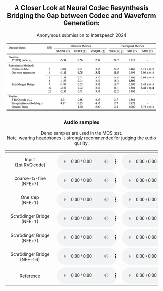 ## <center> A Closer Look at Neural Codec Resynthesis </center>  <center> Bridging the Gap between Codec and Waveform Generation: </center>

<center> Anonymous submission to Interspeech 2024 </center> 





![Codec resynthesis results, see paper for detailed explanation. Number of function evaluations (NFE) reflects the number of forward passes required for synthesis, i.e., the inference cost.](figs/result.png)


### <center> Audio samples </center>

<center> Demo samples are used in the MOS test. </center>
<center> Note: wearing headphones is strongly recommended for judging the audio quality. </center>

|  <div style="width:150px;"><center>   </center></div> |  <div style="width:200px;"><center>   </center></div> |  <div style="width:200px;"><center>   </center></div> |  <div style="width:200px;"><center>   </center></div> |  <div style="width:200px;"><center>   </center></div> |  <div style="width:200px;"><center>   </center></div> |  <div style="width:200px;"><center>   </center></div> |  <div style="width:200px;"><center>   </center></div> |  <div style="width:200px;"><center>   </center></div> |  <div style="width:200px;"><center>   </center></div> |  <div style="width:200px;"><center>   </center></div> |  <div style="width:200px;"><center>   </center></div> |  <div style="width:200px;"><center>   </center></div> |  <div style="width:200px;"><center>   </center></div> |  <div style="width:200px;"><center>   </center></div> |
| - | - | - | - | - | - | - | - | - | - | - | - | - | - | -  |
| <center> Input<br>(1st RVQ code) </center> | <div style="width:200px;"><audio src="samples/input/121-127105-0006.wav" controls style="width:200px;" preload></audio></div> | <div style="width:200px;"><audio src="samples/input/8463-294825-0006.wav" controls style="width:200px;" preload></audio></div> | <div style="width:200px;"><audio src="samples/input/1221-135767-0015.wav" controls style="width:200px;" preload></audio></div> | <div style="width:200px;"><audio src="samples/input/8463-294828-0003.wav" controls style="width:200px;" preload></audio></div> | <div style="width:200px;"><audio src="samples/input/3575-170457-0055.wav" controls style="width:200px;" preload></audio></div> | <div style="width:200px;"><audio src="samples/input/2830-3980-0045.wav" controls style="width:200px;" preload></audio></div> | <div style="width:200px;"><audio src="samples/input/4992-23283-0001.wav" controls style="width:200px;" preload></audio></div> | <div style="width:200px;"><audio src="samples/input/3575-170457-0010.wav" controls style="width:200px;" preload></audio></div> | <div style="width:200px;"><audio src="samples/input/260-123286-0016.wav" controls style="width:200px;" preload></audio></div> | <div style="width:200px;"><audio src="samples/input/1284-1181-0006.wav" controls style="width:200px;" preload></audio></div> | <div style="width:200px;"><audio src="samples/input/4970-29093-0004.wav" controls style="width:200px;" preload></audio></div> | <div style="width:200px;"><audio src="samples/input/260-123286-0005.wav" controls style="width:200px;" preload></audio></div> | <div style="width:200px;"><audio src="samples/input/5105-28233-0005.wav" controls style="width:200px;" preload></audio></div> | <div style="width:200px;"><audio src="samples/input/4992-41806-0017.wav" controls style="width:200px;" preload></audio></div> | <div style="width:200px;"><audio src="samples/input/7127-75946-0008.wav" controls style="width:200px;" preload></audio></div> |
| <center> Coarse-to-fine<br>(NFE=7) </center> | <div style="width:200px;"><audio src="samples/coarse2fine/121-127105-0006.wav" controls style="width:200px;" preload></audio></div> | <div style="width:200px;"><audio src="samples/coarse2fine/8463-294825-0006.wav" controls style="width:200px;" preload></audio></div> | <div style="width:200px;"><audio src="samples/coarse2fine/1221-135767-0015.wav" controls style="width:200px;" preload></audio></div> | <div style="width:200px;"><audio src="samples/coarse2fine/8463-294828-0003.wav" controls style="width:200px;" preload></audio></div> | <div style="width:200px;"><audio src="samples/coarse2fine/3575-170457-0055.wav" controls style="width:200px;" preload></audio></div> | <div style="width:200px;"><audio src="samples/coarse2fine/2830-3980-0045.wav" controls style="width:200px;" preload></audio></div> | <div style="width:200px;"><audio src="samples/coarse2fine/4992-23283-0001.wav" controls style="width:200px;" preload></audio></div> | <div style="width:200px;"><audio src="samples/coarse2fine/3575-170457-0010.wav" controls style="width:200px;" preload></audio></div> | <div style="width:200px;"><audio src="samples/coarse2fine/260-123286-0016.wav" controls style="width:200px;" preload></audio></div> | <div style="width:200px;"><audio src="samples/coarse2fine/1284-1181-0006.wav" controls style="width:200px;" preload></audio></div> | <div style="width:200px;"><audio src="samples/coarse2fine/4970-29093-0004.wav" controls style="width:200px;" preload></audio></div> | <div style="width:200px;"><audio src="samples/coarse2fine/260-123286-0005.wav" controls style="width:200px;" preload></audio></div> | <div style="width:200px;"><audio src="samples/coarse2fine/5105-28233-0005.wav" controls style="width:200px;" preload></audio></div> | <div style="width:200px;"><audio src="samples/coarse2fine/4992-41806-0017.wav" controls style="width:200px;" preload></audio></div> | <div style="width:200px;"><audio src="samples/coarse2fine/7127-75946-0008.wav" controls style="width:200px;" preload></audio></div> |
| <center> One step<br>(NFE=1) </center> | <div style="width:200px;"><audio src="samples/onestep/121-127105-0006.wav" controls style="width:200px;" preload></audio></div> | <div style="width:200px;"><audio src="samples/onestep/8463-294825-0006.wav" controls style="width:200px;" preload></audio></div> | <div style="width:200px;"><audio src="samples/onestep/1221-135767-0015.wav" controls style="width:200px;" preload></audio></div> | <div style="width:200px;"><audio src="samples/onestep/8463-294828-0003.wav" controls style="width:200px;" preload></audio></div> | <div style="width:200px;"><audio src="samples/onestep/3575-170457-0055.wav" controls style="width:200px;" preload></audio></div> | <div style="width:200px;"><audio src="samples/onestep/2830-3980-0045.wav" controls style="width:200px;" preload></audio></div> | <div style="width:200px;"><audio src="samples/onestep/4992-23283-0001.wav" controls style="width:200px;" preload></audio></div> | <div style="width:200px;"><audio src="samples/onestep/3575-170457-0010.wav" controls style="width:200px;" preload></audio></div> | <div style="width:200px;"><audio src="samples/onestep/260-123286-0016.wav" controls style="width:200px;" preload></audio></div> | <div style="width:200px;"><audio src="samples/onestep/1284-1181-0006.wav" controls style="width:200px;" preload></audio></div> | <div style="width:200px;"><audio src="samples/onestep/4970-29093-0004.wav" controls style="width:200px;" preload></audio></div> | <div style="width:200px;"><audio src="samples/onestep/260-123286-0005.wav" controls style="width:200px;" preload></audio></div> | <div style="width:200px;"><audio src="samples/onestep/5105-28233-0005.wav" controls style="width:200px;" preload></audio></div> | <div style="width:200px;"><audio src="samples/onestep/4992-41806-0017.wav" controls style="width:200px;" preload></audio></div> | <div style="width:200px;"><audio src="samples/onestep/7127-75946-0008.wav" controls style="width:200px;" preload></audio></div> |
| <center> Schrödinger Bridge<br>(NFE=1) </center> | <div style="width:200px;"><audio src="samples/sb_nfe1/121-127105-0006.wav" controls style="width:200px;" preload></audio></div> | <div style="width:200px;"><audio src="samples/sb_nfe1/8463-294825-0006.wav" controls style="width:200px;" preload></audio></div> | <div style="width:200px;"><audio src="samples/sb_nfe1/1221-135767-0015.wav" controls style="width:200px;" preload></audio></div> | <div style="width:200px;"><audio src="samples/sb_nfe1/8463-294828-0003.wav" controls style="width:200px;" preload></audio></div> | <div style="width:200px;"><audio src="samples/sb_nfe1/3575-170457-0055.wav" controls style="width:200px;" preload></audio></div> | <div style="width:200px;"><audio src="samples/sb_nfe1/2830-3980-0045.wav" controls style="width:200px;" preload></audio></div> | <div style="width:200px;"><audio src="samples/sb_nfe1/4992-23283-0001.wav" controls style="width:200px;" preload></audio></div> | <div style="width:200px;"><audio src="samples/sb_nfe1/3575-170457-0010.wav" controls style="width:200px;" preload></audio></div> | <div style="width:200px;"><audio src="samples/sb_nfe1/260-123286-0016.wav" controls style="width:200px;" preload></audio></div> | <div style="width:200px;"><audio src="samples/sb_nfe1/1284-1181-0006.wav" controls style="width:200px;" preload></audio></div> | <div style="width:200px;"><audio src="samples/sb_nfe1/4970-29093-0004.wav" controls style="width:200px;" preload></audio></div> | <div style="width:200px;"><audio src="samples/sb_nfe1/260-123286-0005.wav" controls style="width:200px;" preload></audio></div> | <div style="width:200px;"><audio src="samples/sb_nfe1/5105-28233-0005.wav" controls style="width:200px;" preload></audio></div> | <div style="width:200px;"><audio src="samples/sb_nfe1/4992-41806-0017.wav" controls style="width:200px;" preload></audio></div> | <div style="width:200px;"><audio src="samples/sb_nfe1/7127-75946-0008.wav" controls style="width:200px;" preload></audio></div> |
| <center> Schrödinger Bridge<br>(NFE=7) </center> | <div style="width:200px;"><audio src="samples/sb_nfe7/121-127105-0006.wav" controls style="width:200px;" preload></audio></div> | <div style="width:200px;"><audio src="samples/sb_nfe7/8463-294825-0006.wav" controls style="width:200px;" preload></audio></div> | <div style="width:200px;"><audio src="samples/sb_nfe7/1221-135767-0015.wav" controls style="width:200px;" preload></audio></div> | <div style="width:200px;"><audio src="samples/sb_nfe7/8463-294828-0003.wav" controls style="width:200px;" preload></audio></div> | <div style="width:200px;"><audio src="samples/sb_nfe7/3575-170457-0055.wav" controls style="width:200px;" preload></audio></div> | <div style="width:200px;"><audio src="samples/sb_nfe7/2830-3980-0045.wav" controls style="width:200px;" preload></audio></div> | <div style="width:200px;"><audio src="samples/sb_nfe7/4992-23283-0001.wav" controls style="width:200px;" preload></audio></div> | <div style="width:200px;"><audio src="samples/sb_nfe7/3575-170457-0010.wav" controls style="width:200px;" preload></audio></div> | <div style="width:200px;"><audio src="samples/sb_nfe7/260-123286-0016.wav" controls style="width:200px;" preload></audio></div> | <div style="width:200px;"><audio src="samples/sb_nfe7/1284-1181-0006.wav" controls style="width:200px;" preload></audio></div> | <div style="width:200px;"><audio src="samples/sb_nfe7/4970-29093-0004.wav" controls style="width:200px;" preload></audio></div> | <div style="width:200px;"><audio src="samples/sb_nfe7/260-123286-0005.wav" controls style="width:200px;" preload></audio></div> | <div style="width:200px;"><audio src="samples/sb_nfe7/5105-28233-0005.wav" controls style="width:200px;" preload></audio></div> | <div style="width:200px;"><audio src="samples/sb_nfe7/4992-41806-0017.wav" controls style="width:200px;" preload></audio></div> | <div style="width:200px;"><audio src="samples/sb_nfe7/7127-75946-0008.wav" controls style="width:200px;" preload></audio></div> |
| <center> Schrödinger Bridge<br>(NFE=16)  </center> | <div style="width:200px;"><audio src="samples/sb_nfe16/121-127105-0006.wav" controls style="width:200px;" preload></audio></div> | <div style="width:200px;"><audio src="samples/sb_nfe16/8463-294825-0006.wav" controls style="width:200px;" preload></audio></div> | <div style="width:200px;"><audio src="samples/sb_nfe16/1221-135767-0015.wav" controls style="width:200px;" preload></audio></div> | <div style="width:200px;"><audio src="samples/sb_nfe16/8463-294828-0003.wav" controls style="width:200px;" preload></audio></div> | <div style="width:200px;"><audio src="samples/sb_nfe16/3575-170457-0055.wav" controls style="width:200px;" preload></audio></div> | <div style="width:200px;"><audio src="samples/sb_nfe16/2830-3980-0045.wav" controls style="width:200px;" preload></audio></div> | <div style="width:200px;"><audio src="samples/sb_nfe16/4992-23283-0001.wav" controls style="width:200px;" preload></audio></div> | <div style="width:200px;"><audio src="samples/sb_nfe16/3575-170457-0010.wav" controls style="width:200px;" preload></audio></div> | <div style="width:200px;"><audio src="samples/sb_nfe16/260-123286-0016.wav" controls style="width:200px;" preload></audio></div> | <div style="width:200px;"><audio src="samples/sb_nfe16/1284-1181-0006.wav" controls style="width:200px;" preload></audio></div> | <div style="width:200px;"><audio src="samples/sb_nfe16/4970-29093-0004.wav" controls style="width:200px;" preload></audio></div> | <div style="width:200px;"><audio src="samples/sb_nfe16/260-123286-0005.wav" controls style="width:200px;" preload></audio></div> | <div style="width:200px;"><audio src="samples/sb_nfe16/5105-28233-0005.wav" controls style="width:200px;" preload></audio></div> | <div style="width:200px;"><audio src="samples/sb_nfe16/4992-41806-0017.wav" controls style="width:200px;" preload></audio></div> | <div style="width:200px;"><audio src="samples/sb_nfe16/7127-75946-0008.wav" controls style="width:200px;" preload></audio></div> |
| <center> Reference </center> | <div style="width:200px;"><audio src="samples/gt/121-127105-0006.wav" controls style="width:200px;" preload></audio></div> | <div style="width:200px;"><audio src="samples/gt/8463-294825-0006.wav" controls style="width:200px;" preload></audio></div> | <div style="width:200px;"><audio src="samples/gt/1221-135767-0015.wav" controls style="width:200px;" preload></audio></div> | <div style="width:200px;"><audio src="samples/gt/8463-294828-0003.wav" controls style="width:200px;" preload></audio></div> | <div style="width:200px;"><audio src="samples/gt/3575-170457-0055.wav" controls style="width:200px;" preload></audio></div> | <div style="width:200px;"><audio src="samples/gt/2830-3980-0045.wav" controls style="width:200px;" preload></audio></div> | <div style="width:200px;"><audio src="samples/gt/4992-23283-0001.wav" controls style="width:200px;" preload></audio></div> | <div style="width:200px;"><audio src="samples/gt/3575-170457-0010.wav" controls style="width:200px;" preload></audio></div> | <div style="width:200px;"><audio src="samples/gt/260-123286-0016.wav" controls style="width:200px;" preload></audio></div> | <div style="width:200px;"><audio src="samples/gt/1284-1181-0006.wav" controls style="width:200px;" preload></audio></div> | <div style="width:200px;"><audio src="samples/gt/4970-29093-0004.wav" controls style="width:200px;" preload></audio></div> | <div style="width:200px;"><audio src="samples/gt/260-123286-0005.wav" controls style="width:200px;" preload></audio></div> | <div style="width:200px;"><audio src="samples/gt/5105-28233-0005.wav" controls style="width:200px;" preload></audio></div> | <div style="width:200px;"><audio src="samples/gt/4992-41806-0017.wav" controls style="width:200px;" preload></audio></div> | <div style="width:200px;"><audio src="samples/gt/7127-75946-0008.wav" controls style="width:200px;" preload></audio></div> |
